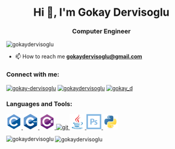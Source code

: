 <h1 align="center">Hi 👋, I'm Gokay Dervisoglu</h1>
<h3 align="center">Computer Engineer</h3>

<p align="left"> <img src="https://komarev.com/ghpvc/?username=gokaydervisoglu&label=Profile%20views&color=0e75b6&style=flat" alt="gokaydervisoglu" /> </p>

- 📫 How to reach me **gokaydervisoglu@gmail.com**

<h3 align="left">Connect with me:</h3>
<p align="left">
<a href="https://linkedin.com/in/gokay-dervisoglu" target="blank"><img align="center" src="https://raw.githubusercontent.com/rahuldkjain/github-profile-readme-generator/master/src/images/icons/Social/linked-in-alt.svg" alt="gokay-dervisoglu" height="30" width="40" /></a>
<a href="https://stackoverflow.com/users/gokaydervisoglu" target="blank"><img align="center" src="https://raw.githubusercontent.com/rahuldkjain/github-profile-readme-generator/master/src/images/icons/Social/stack-overflow.svg" alt="gokaydervisoglu" height="30" width="40" /></a>
<a href="https://www.hackerrank.com/gokay_d" target="blank"><img align="center" src="https://raw.githubusercontent.com/rahuldkjain/github-profile-readme-generator/master/src/images/icons/Social/hackerrank.svg" alt="gokay_d" height="30" width="40" /></a>
</p>

<h3 align="left">Languages and Tools:</h3>
<p align="left"> <a href="https://www.cprogramming.com/" target="_blank" rel="noreferrer"> <img src="https://raw.githubusercontent.com/devicons/devicon/master/icons/c/c-original.svg" alt="c" width="40" height="40"/> </a> <a href="https://www.w3schools.com/cpp/" target="_blank" rel="noreferrer"> <img src="https://raw.githubusercontent.com/devicons/devicon/master/icons/cplusplus/cplusplus-original.svg" alt="cplusplus" width="40" height="40"/> </a> <a href="https://www.w3schools.com/cs/" target="_blank" rel="noreferrer"> <img src="https://raw.githubusercontent.com/devicons/devicon/master/icons/csharp/csharp-original.svg" alt="csharp" width="40" height="40"/> </a> <a href="https://git-scm.com/" target="_blank" rel="noreferrer"> <img src="https://www.vectorlogo.zone/logos/git-scm/git-scm-icon.svg" alt="git" width="40" height="40"/> </a> <a href="https://www.java.com" target="_blank" rel="noreferrer"> <img src="https://raw.githubusercontent.com/devicons/devicon/master/icons/java/java-original.svg" alt="java" width="40" height="40"/> </a> <a href="https://www.photoshop.com/en" target="_blank" rel="noreferrer"> <img src="https://raw.githubusercontent.com/devicons/devicon/master/icons/photoshop/photoshop-line.svg" alt="photoshop" width="40" height="40"/> </a> <a href="https://www.python.org" target="_blank" rel="noreferrer"> <img src="https://raw.githubusercontent.com/devicons/devicon/master/icons/python/python-original.svg" alt="python" width="40" height="40"/> </a> </p>

<p><img align="left" src="https://github-readme-stats.vercel.app/api/top-langs?username=gokaydervisoglu&show_icons=true&locale=en&layout=compact" alt="gokaydervisoglu" /></p>

<p>&nbsp;<img align="center" src="https://github-readme-stats.vercel.app/api?username=gokaydervisoglu&show_icons=true&locale=en" alt="gokaydervisoglu" /></p>
